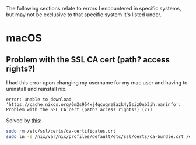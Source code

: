 The following sections relate to errors I encountered in specific systems, but
may not be exclusive to that specific system it's listed under.

# macOS

## Problem with the SSL CA cert (path? access rights?)

I had this error upon changing my username for my mac user and having to
uninstall and reinstall nix.

```
error: unable to download 'https://cache.nixos.org/6m2s954xj4gcwgrz8azk4y5siz0nb3ih.narinfo': Problem with the SSL CA cert (path? access rights?) (77)
```

Solved by
[this](https://github.com/NixOS/nix/issues/8771#issuecomment-1662633816):

```bash
sudo rm /etc/ssl/certs/ca-certificates.crt
sudo ln -s /nix/var/nix/profiles/default/etc/ssl/certs/ca-bundle.crt /etc/ssl/certs/ca-certificates.crt
```

